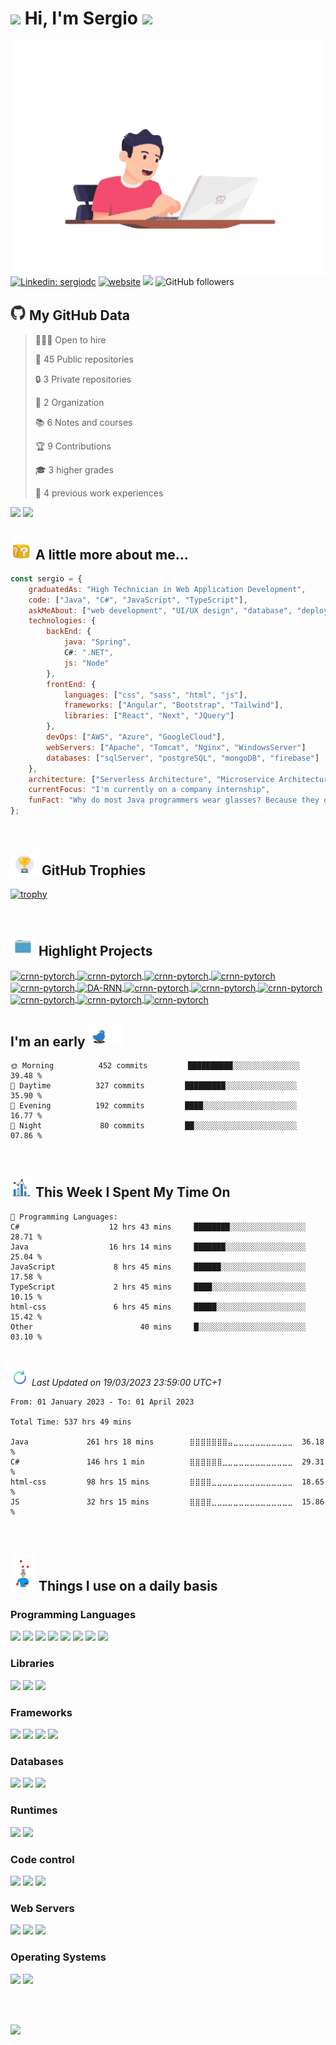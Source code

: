 <h1>
    <img src="https://images.squarespace-cdn.com/content/v1/584ac727c534a52d610a4a4a/1633709369722-QXXEQYJ8OYVZKN7FVR4A/EYES.gif?format=2500w" width="50" />
    <b>Hi, I'm Sergio</b>
    <img src="https://em-content.zobj.net/source/noto-emoji-animations/344/waving-hand_1f44b.gif" width="50" />
</h2>

<img align='right' src="./img/coding.gif" width="500">

<!-- 
<p>
    <em>Visita mi Currículum en <a href="#">..........</a>
        <img src="https://media.giphy.com/media/WUlplcMpOCEmTGBtBW/giphy.gif" width="30"> 
    </em>
</p> 
-->

<!-- [![Twitter Follow](https://img.shields.io/twitter/follow/USUARIO?label=Follow)](https://twitter.com/intent/follow?screen_name=USUARIO) -->
[![Linkedin: sergiodc](https://img.shields.io/badge/-sergio-blue?style=flat-square&logo=Linkedin&logoColor=white&link=https://www.linkedin.com/in/sergiodc/)](https://www.linkedin.com/in/sergiodc/)
[![website](https://img.shields.io/badge/Website-46a2f1.svg?&style=flat-square&logo=Google-Chrome&logoColor=white&link=https://sergio-portfolio.web.app/)](https://sergio-portfolio.web.app/)
![](https://visitor-badge.glitch.me/badge?page_id=royal6969.royal6969)
![GitHub followers](https://img.shields.io/github/followers/royal6969?label=Follow&style=social)

## <img src="https://raw.githubusercontent.com/kvssankar/kvssankar/main/octo.gif" width="25" /> **My GitHub Data**  
 > 
> 🙋🏻‍♂️ Open to hire
 > 
> 📢 45 Public repositories
 > 
> 🔒 3 Private repositories
 >
> 👥 2 Organization
 > 
> 📚 6 Notes and courses
 > 
> 🏆 9 Contributions
 >
> 🎓 3 higher grades
 >
> 💼 4 previous work experiences 

![](https://github-readme-stats.vercel.app/api?username=royal6969&show_icons=true&theme=tokyonight)
![](https://github-readme-stats.vercel.app/api/top-langs/?username=royal6969&layout=compact)

## <img src="./img/box.gif" width="35" /> **A little more about me...**  

```javascript
const sergio = {
    graduatedAs: "High Technician in Web Application Development",
    code: ["Java", "C#", "JavaScript", "TypeScript"],
    askMeAbout: ["web development", "UI/UX design", "database", "deployment", "documentation"],
    technologies: {
        backEnd: {
            java: "Spring",
            C#: ".NET",
            js: "Node"
        },
        frontEnd: {
            languages: ["css", "sass", "html", "js"],
            frameworks: ["Angular", "Bootstrap", "Tailwind"],
            libraries: ["React", "Next", "JQuery"]
        },
        devOps: ["AWS", "Azure", "GoogleCloud"],
        webServers: ["Apache", "Tomcat", "Nginx", "WindowsServer"]
        databases: ["sqlServer", "postgreSQL", "mongoDB", "firebase"]
    },
    architecture: ["Serverless Architecture", "Microservice Architecture", "Progressive web applications", "Single page applications"],
    currentFocus: "I'm currently on a company internship",
    funFact: "Why do most Java programmers wear glasses? Because they don’t see sharp."
};
```

</br>

## <img src="./img/trophie.gif" width="45" /> **GitHub Trophies**

[![trophy](https://github-profile-trophy.vercel.app/?username=royal6969&theme=nord&column=7)](https://github.com/ryo-ma/github-profile-trophy)

</br>

## <img src="./img/folder.gif" width="40" /> **Highlight Projects**

<a href="https://github.com/Royal6969/eFoodDelivery-Website" target="_blank">
  <img align="center" src="https://github-readme-stats.vercel.app/api/pin/?username=royal6969&repo=eFoodDelivery-Website&show_icons=true&line_height=27&title_color=6aa6f8&text_color=8a919a&icon_color=6aa6f8&bg_color=22272e" alt="crnn-pytorch" />
</a>
<a href="https://github.com/Royal6969/eFoodDelivery-API" target="_blank">
  <img align="center" src="https://github-readme-stats.vercel.app/api/pin/?username=royal6969&repo=eFoodDelivery-API&show_icons=true&line_height=27&title_color=6aa6f8&text_color=8a919a&icon_color=6aa6f8&bg_color=22272e" alt="crnn-pytorch" />
</a>
<a href="https://github.com/Royal6969/AlumnosPortatiles-LoginRegisterRoles" target="_blank">
  <img align="center" src="https://github-readme-stats.vercel.app/api/pin/?username=royal6969&repo=AlumnosPortatiles-LoginRegisterRoles&show_icons=true&line_height=27&title_color=6aa6f8&text_color=8a919a&icon_color=6aa6f8&bg_color=22272e" alt="crnn-pytorch" />
</a>
<a href="https://github.com/Royal6969/AlumnosPortatiles-WebAnnotationConfig" target="_blank">
  <img align="center" src="https://github-readme-stats.vercel.app/api/pin/?username=royal6969&repo=AlumnosPortatiles-WebAnnotationConfig&show_icons=true&line_height=27&title_color=6aa6f8&text_color=8a919a&icon_color=6aa6f8&bg_color=22272e" alt="crnn-pytorch" />
</a>
<a href="https://github.com/Royal6969/CSPharma-v4.3" target="_blank">
  <img align="center" src="https://github-readme-stats.vercel.app/api/pin/?username=royal6969&repo=CSPharma-v4.3&show_icons=true&line_height=27&title_color=6aa6f8&text_color=8a919a&icon_color=6aa6f8&bg_color=22272e" alt="crnn-pytorch" />
</a>
<a href="https://github.com/Royal6969/pizza-delivery-app" target="_blank">
  <img align="center" src="https://github-readme-stats.vercel.app/api/pin/?username=royal6969&repo=pizza-delivery-app&show_icons=true&line_height=27&title_color=6aa6f8&text_color=8a919a&icon_color=6aa6f8&bg_color=22272e" alt="DA-RNN" />
</a>
<a href="https://github.com/Royal6969/Biblioteca_v2-Angular_School_Project" target="_blank">
  <img align="center" src="https://github-readme-stats.vercel.app/api/pin/?username=royal6969&repo=Biblioteca_v2-Angular_School_Project&show_icons=true&line_height=27&title_color=6aa6f8&text_color=8a919a&icon_color=6aa6f8&bg_color=22272e" alt="crnn-pytorch" />
</a>
<a href="https://github.com/Royal6969/React_Responsive_Portfolio_Website" target="_blank">
  <img align="center" src="https://github-readme-stats.vercel.app/api/pin/?username=royal6969&repo=React_Responsive_Portfolio_Website&show_icons=true&line_height=27&title_color=6aa6f8&text_color=8a919a&icon_color=6aa6f8&bg_color=22272e" alt="crnn-pytorch" />
</a>
<a href="https://github.com/Royal6969/Ejercicios_Programacion_Csharp_1_DAW" target="_blank">
  <img align="center" src="https://github-readme-stats.vercel.app/api/pin/?username=royal6969&repo=Ejercicios_Programacion_Csharp_1_DAW&show_icons=true&line_height=27&title_color=6aa6f8&text_color=8a919a&icon_color=6aa6f8&bg_color=22272e" alt="crnn-pytorch" />
</a>
<a href="https://github.com/Royal6969/Ejercicios_Programacion_Java_1_DAM" target="_blank">
  <img align="center" src="https://github-readme-stats.vercel.app/api/pin/?username=royal6969&repo=Ejercicios_Programacion_Java_1_DAM&show_icons=true&line_height=27&title_color=6aa6f8&text_color=8a919a&icon_color=6aa6f8&bg_color=22272e" alt="crnn-pytorch" />
</a>
<a href="https://github.com/Royal6969/Ejercicios_Base_de_Datos_SQL_ORACLE_1_DAM" target="_blank">
  <img align="center" src="https://github-readme-stats.vercel.app/api/pin/?username=royal6969&repo=Ejercicios_Base_de_Datos_SQL_ORACLE_1_DAM&show_icons=true&line_height=27&title_color=6aa6f8&text_color=8a919a&icon_color=6aa6f8&bg_color=22272e" alt="crnn-pytorch" />
</a>
<a href="https://github.com/Royal6969/amazona-app" target="_blank">
  <img align="center" src="https://github-readme-stats.vercel.app/api/pin/?username=royal6969&repo=amazona-app&show_icons=true&line_height=27&title_color=6aa6f8&text_color=8a919a&icon_color=6aa6f8&bg_color=22272e" alt="crnn-pytorch" />
</a>

<br/>

## **I'm an early** <img src="./img/bird.gif" width="55" />

```text
🌞 Morning          452 commits         ██████████░░░░░░░░░░░░░░░   39.48 % 
🌆 Daytime          327 commits         █████████░░░░░░░░░░░░░░░░   35.90 % 
🌃 Evening          192 commits         ████░░░░░░░░░░░░░░░░░░░░░   16.77 % 
🌙 Night             80 commits         ██░░░░░░░░░░░░░░░░░░░░░░░   07.86 % 
```

</br>

## <img src="./img/chart.gif" width="35" /> **This Week I Spent My Time On** 

```text
💬 Programming Languages: 
C#                    12 hrs 43 mins     ████████░░░░░░░░░░░░░░░░░   28.71 % 
Java                  16 hrs 14 mins     ███████░░░░░░░░░░░░░░░░░░   25.04 %
JavaScript             8 hrs 45 mins     ██████░░░░░░░░░░░░░░░░░░░   17.58 %
TypeScript             2 hrs 45 mins     ████░░░░░░░░░░░░░░░░░░░░░   10.15 % 
html-css               6 hrs 45 mins     █████░░░░░░░░░░░░░░░░░░░░   15.42 % 
Other                        40 mins     █░░░░░░░░░░░░░░░░░░░░░░░░   03.10 %
```

</br>

<img src="./img/reload.gif" width="30" /> *Last Updated on 19/03/2023 23:59:00 UTC+1*

```text
From: 01 January 2023 - To: 01 April 2023

Total Time: 537 hrs 49 mins

Java             261 hrs 18 mins        ⣿⣿⣿⣿⣿⣿⣿⣤⣀⣀⣀⣀⣀⣀⣀⣀⣀⣀⣀  36.18 %
C#               146 hrs 1 min          ⣿⣿⣿⣿⣿⣿⣀⣀⣀⣀⣀⣀⣀⣀⣀⣀⣀⣀⣀  29.31 %
html-css         98 hrs 15 mins         ⣿⣿⣿⣿⣀⣀⣀⣀⣀⣀⣀⣀⣀⣀⣀⣀⣀⣀⣀  18.65 %
JS               32 hrs 15 mins         ⣿⣿⣿⣿⣀⣀⣀⣀⣀⣀⣀⣀⣀⣀⣀⣀⣀⣀⣀  15.86 %
```

</br>

## <img src="./img/juggle.gif" width="40" /> **Things I use on a daily basis**

### **Programming Languages**
<p align="left">
    <img src="https://readme-components.vercel.app/api?component=logo&fill=black&logo=java&svgfill=eab676">
    <img src="https://readme-components.vercel.app/api?component=logo&fill=black&logo=csharp&svgfill=2d79c7">
    <img src="https://readme-components.vercel.app/api?component=logo&fill=black&logo=typescript&svgfill=2d79c7">
    <img src="https://readme-components.vercel.app/api?component=logo&fill=black&logo=javascript&svgfill=f6df1c">
    <img src="https://readme-components.vercel.app/api?component=logo&fill=black&logo=html5&svgfill=dd4b25">
    <img src="https://readme-components.vercel.app/api?component=logo&fill=black&logo=CSS3&svgfill=028dd1">
    <img src="https://readme-components.vercel.app/api?component=logo&fill=black&logo=sass&svgfill=cd6799">
    <img src="https://readme-components.vercel.app/api?component=logo&fill=black&logo=markdown">
</p>

### **Libraries**

<p align="left">
    <img src="https://readme-components.vercel.app/api?component=logo&fill=black&logo=react&animation=spin&svgfill=15d8fe">
    <img src="https://readme-components.vercel.app/api?component=logo&fill=black&logo=next.js&svgfill=">
    <img src="https://readme-components.vercel.app/api?component=logo&fill=black&logo=jquery&svgfill=78cff5">
</p>

### **Frameworks**
<p align="left">
    <img src="https://readme-components.vercel.app/api?component=logo&fill=black&logo=spring&svgfill=659b60">
    <img src="https://readme-components.vercel.app/api?component=logo&fill=black&logo=angular&svgfill=dd0031"> 
    <img src="https://readme-components.vercel.app/api?component=logo&fill=black&logo=bootstrap&svgfill=6e2cf2">
    <img src="https://readme-components.vercel.app/api?component=logo&fill=black&logo=tailwindcss&svgfill=38bdf8">
</p>

### **Databases**
<p align="left">
    <img src="https://readme-components.vercel.app/api?component=logo&fill=black&logo=MicrosoftSQLServer&svgfill=d33b3b">
    <img src="https://readme-components.vercel.app/api?component=logo&fill=black&logo=postgreSQL&svgfill=31648c">
    <img src="https://readme-components.vercel.app/api?component=logo&fill=black&logo=firebase&svgfill=ffcc30">
</p>

### **Runtimes**
<p align="left">
    <img src="https://readme-components.vercel.app/api?component=logo&fill=black&logo=node.js&svgfill=659b60">
    <img src="https://readme-components.vercel.app/api?component=logo&fill=black&logo=.net&svgfill=c86ed1">
</p>

### **Code control**
<p align="left">
    <img src="https://readme-components.vercel.app/api?component=logo&fill=black&logo=git&svgfill=f64d27">
    <img src="https://readme-components.vercel.app/api?component=logo&fill=black&logo=github">
    <img src="https://readme-components.vercel.app/api?component=logo&fill=black&logo=gitlab&svgfill=f49f24">
</p>

### **Web Servers**
<p align="left">
    <img src="https://readme-components.vercel.app/api?component=logo&fill=black&logo=apache&svgfill=b52150">
    <img src="https://readme-components.vercel.app/api?component=logo&fill=black&logo=nginx&svgfill=009639">
    <img src="https://readme-components.vercel.app/api?component=logo&fill=black&logo=vercel">
</p>

### **Operating Systems**
<p align="left">
    <img src="https://readme-components.vercel.app/api?component=logo&fill=black&logo=windows&svgfill=00a8e8">
    <img src="https://readme-components.vercel.app/api?component=logo&fill=black&logo=linux">
</p>

</br>

</br>

![](https://media.tenor.com/zOoVaNGp6IsAAAAd/mario-game.gif)
